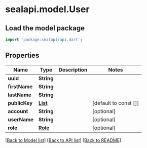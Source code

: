 # sealapi.model.User

## Load the model package
```dart
import 'package:sealapi/api.dart';
```

## Properties
Name | Type | Description | Notes
------------ | ------------- | ------------- | -------------
**uuid** | **String** |  | 
**firstName** | **String** |  | 
**lastName** | **String** |  | 
**publicKey** | [**List<PublicKey>**](PublicKey.md) |  | [default to const []]
**account** | **String** |  | [optional] 
**userName** | **String** |  | [optional] 
**role** | [**Role**](Role.md) |  | [optional] 

[[Back to Model list]](../README.md#documentation-for-models) [[Back to API list]](../README.md#documentation-for-api-endpoints) [[Back to README]](../README.md)



